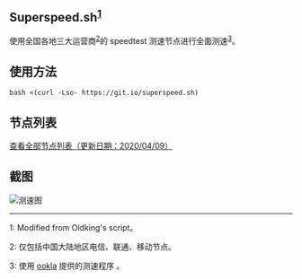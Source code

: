## Superspeed.sh<sup>[1](#脚注1)</sup>
使用全国各地三大运营商<sup>[2](#脚注2)</sup>的 speedtest 测速节点进行全面测速<sup>[3](#脚注3)</sup>。

## 使用方法
```
bash <(curl -Lso- https://git.io/superspeed.sh)
```

## 节点列表
[查看全部节点列表（更新日期：2020/04/09）](https://git.io/superspeedList) 

## 截图
![测速图](SuperSpeed.png)

---

<a name="脚注1">1</a>: Modified from Oldking's script。

<a name="脚注2">2</a>: 仅包括中国大陆地区电信、联通、移动节点。

<a name="脚注3">3</a>: 使用 [ookla](https://bintray.com/ookla/download/download_file?file_path=ookla-speedtest-1.0.0-x86_64-linux.tgz) 提供的测速程序
。
